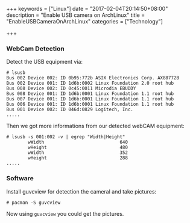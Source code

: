 +++
keywords = ["Linux"]
date = "2017-02-04T20:14:50+08:00"
description = "Enable USB camera on ArchLinux"
title = "EnableUSBCameraOnArchLinux"
categories = ["Technology"]

+++
### WebCam Detection
Detect the USB equipment via:    

```
# lsusb
Bus 002 Device 002: ID 0b95:772b ASIX Electronics Corp. AX88772B
Bus 002 Device 001: ID 1d6b:0002 Linux Foundation 2.0 root hub
Bus 008 Device 002: ID 0c45:0011 Microdia EBUDDY
Bus 008 Device 001: ID 1d6b:0001 Linux Foundation 1.1 root hub
Bus 007 Device 001: ID 1d6b:0001 Linux Foundation 1.1 root hub
Bus 006 Device 001: ID 1d6b:0001 Linux Foundation 1.1 root hub
Bus 001 Device 002: ID 046d:0829 Logitech, Inc. 
.....
```
Then we got more informations from our detected webCAM equipment:    

```
# lsusb -s 001:002 -v | egrep "Width|Height"
        wWidth                            640
        wHeight                           480
        wWidth                            352
        wHeight                           288
.....
```

### Software
Install guvcview for detection the cameral and take pictures:    

```
# pacman -S guvcview
```
Now using `guvcview` you could get the pictures.     


